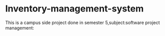 # Inventory-management-system
This is a campus side project done in semester 5,subject:software project management:
